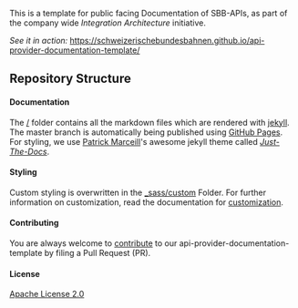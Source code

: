 This is a template for public facing Documentation of SBB-APIs, as part of the company wide *Integration Architecture* initiative. 

*See it in action:* https://schweizerischebundesbahnen.github.io/api-provider-documentation-template/

## Repository Structure

#### Documentation
The [/](/) folder contains all the markdown files which are rendered with [jekyll](https://jekyllrb.com). 
The master branch is automatically being published using [GitHub Pages](https://pages.github.com). 
For styling, we use [Patrick Marceill](https://github.com/pmarsceill)'s awesome jekyll theme called 
*[Just-The-Docs](https://github.com/pmarsceill/just-the-docs)*.

#### Styling
Custom styling is overwritten in the [_sass/custom](/_sass/custom) Folder. For further information on customization, 
read the documentation for [customization](https://pmarsceill.github.io/just-the-docs/docs/customization/).

#### Contributing
You are always welcome to [contribute](/CONTRIBUTING.md) to our api-provider-documentation-template by filing a Pull Request (PR).

#### License
[Apache License 2.0](/LICENSE)
